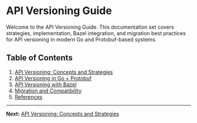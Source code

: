 # API Versioning Guide

Welcome to the API Versioning Guide. This documentation set covers strategies, implementation, Bazel integration, and migration best practices for API versioning in modern Go and Protobuf-based systems.

## Table of Contents

1. [API Versioning: Concepts and Strategies](./concepts.md)
2. [API Versioning in Go + Protobuf](./go_protobuf.md)
3. [API Versioning with Bazel](./bazel.md)
4. [Migration and Compatibility](./migration.md)
5. [References](./references.md)

---

**Next:** [API Versioning: Concepts and Strategies](./concepts.md)

